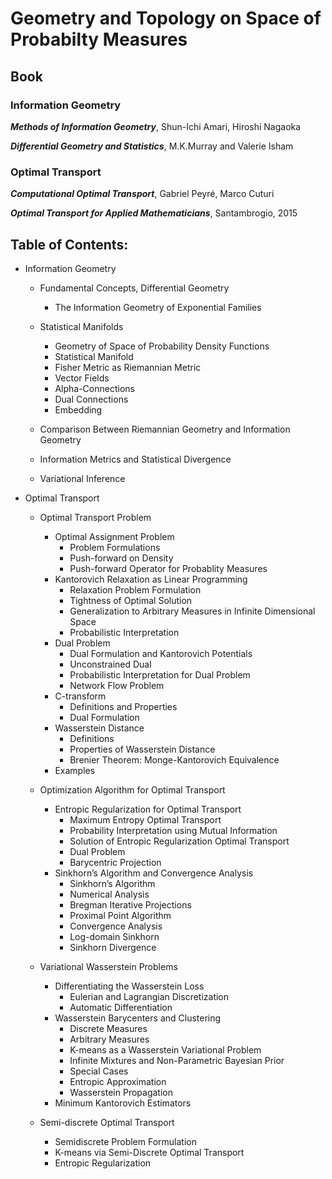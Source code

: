 # Geometry and Topology on Space of Probabilty Measures

## Book 

### Information Geometry

***Methods of Information Geometry***, Shun-Ichi Amari, Hiroshi Nagaoka

***Differential Geometry and Statistics***, M.K.Murray and Valerie Isham

### Optimal Transport

***Computational Optimal Transport***, Gabriel Peyré, Marco Cuturi

***Optimal Transport for Applied Mathematicians***, Santambrogio, 2015

## Table of Contents:
- Information Geometry
  - Fundamental Concepts, Differential Geometry
    - The Information Geometry of Exponential Families
    
  - Statistical Manifolds
    - Geometry of Space of Probability Density Functions
    - Statistical Manifold
    - Fisher Metric as Riemannian Metric
    - Vector Fields
    - Alpha-Connections
    - Dual Connections 
    - Embedding
   
  - Comparison Between Riemannian Geometry and Information Geometry
   
  - Information Metrics and Statistical Divergence
  
  - Variational Inference

- Optimal Transport
  - Optimal Transport Problem
    - Optimal Assignment Problem
      - Problem Formulations
      - Push-forward on Density
      - Push-forward Operator for Probablity Measures
    - Kantorovich Relaxation as Linear Programming
      - Relaxation Problem Formulation
      - Tightness of Optimal Solution
      - Generalization to Arbitrary Measures in Infinite Dimensional Space
      - Probabilistic Interpretation
    - Dual Problem
      - Dual Formulation and Kantorovich Potentials
      - Unconstrained Dual
      - Probabilistic Interpretation for Dual Problem
      - Network Flow Problem
    - C-transform
      - Definitions and Properties
      - Dual Formulation 
    - Wasserstein Distance
      - Definitions
      - Properties of Wasserstein Distance
      - Brenier Theorem: Monge-Kantorovich Equivalence  
    - Examples 

  - Optimization Algorithm for Optimal Transport
    - Entropic Regularization for Optimal Transport
      - Maximum Entropy Optimal Transport
      - Probability Interpretation using Mutual Information
      - Solution of Entropic Regularization Optimal Transport
      - Dual Problem
      - Barycentric Projection
    - Sinkhorn’s Algorithm and Convergence Analysis
      - Sinkhorn’s Algorithm
      - Numerical Analysis
      - Bregman Iterative Projections
      - Proximal Point Algorithm
      - Convergence Analysis
      - Log-domain Sinkhorn
      - Sinkhorn Divergence

  - Variational Wasserstein Problems
    - Differentiating the Wasserstein Loss
      - Eulerian and Lagrangian Discretization
      - Automatic Differentiation
    - Wasserstein Barycenters and Clustering
      - Discrete Measures
      - Arbitrary Measures
      - K-means as a Wasserstein Variational Problem
      - Infinite Mixtures and Non-Parametric Bayesian Prior
      - Special Cases
      - Entropic Approximation
      - Wasserstein Propagation
    - Minimum Kantorovich Estimators 

  - Semi-discrete Optimal Transport
    - Semidiscrete Problem Formulation
    - K-means via Semi-Discrete Optimal Transport
    - Entropic Regularization


